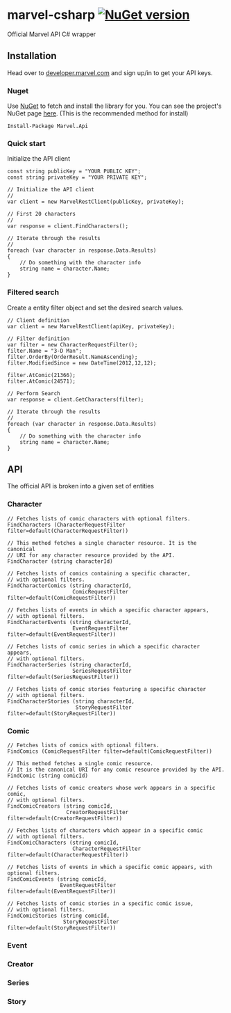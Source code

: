 # marvel-csharp [![NuGet version](https://badge.fury.io/nu/Marvel.Api.svg)](http://badge.fury.io/nu/Marvel.Api)
Official Marvel API C# wrapper

## Installation
Head over to [developer.marvel.com](http://developer.marvel.com) and sign up/in to get your API keys.

### Nuget
Use [NuGet](https://www.nuget.org/) to fetch and install the library for you. You can see the project's NuGet page [here]((https://www.nuget.org/packages/Marvel.Api/)). (This is the recommended method for install)

    Install-Package Marvel.Api
 
### Quick start
Initialize the API client

    const string publicKey = "YOUR PUBLIC KEY";
    const string privateKey = "YOUR PRIVATE KEY";
    
    // Initialize the API client
    //
    var client = new MarvelRestClient(publicKey, privateKey);
  
    // First 20 characters
    //
    var response = client.FindCharacters();
    
    // Iterate through the results
    //
    foreach (var character in response.Data.Results)
    {
        // Do something with the character info
        string name = character.Name;
    }
    
### Filtered search
Create a entity filter object and set the desired search values.

    // Client definition
    var client = new MarvelRestClient(apiKey, privateKey);
    
    // Filter definition
    var filter = new CharacterRequestFilter();
    filter.Name = "3-D Man";
    filter.OrderBy(OrderResult.NameAscending);
    filter.ModifiedSince = new DateTime(2012,12,12);
    
    filter.AtComic(21366);
    filter.AtComic(24571);
    
    // Perform Search
    var response = client.GetCharacters(filter);
    
    // Iterate through the results
    //
    foreach (var character in response.Data.Results)
    {
        // Do something with the character info
        string name = character.Name;
    }
    
## API

The official API is broken into a given set of entities
### Character
    // Fetches lists of comic characters with optional filters.
    FindCharacters (CharacterRequestFilter filter=default(CharacterRequestFilter))
    
    // This method fetches a single character resource. It is the canonical
    // URI for any character resource provided by the API.
    FindCharacter (string characterId)
    
    // Fetches lists of comics containing a specific character, 
    // with optional filters.
    FindCharacterComics (string characterId, 
                         ComicRequestFilter filter=default(ComicRequestFilter))
    
    // Fetches lists of events in which a specific character appears, 
    // with optional filters.
    FindCharacterEvents (string characterId, 
                         EventRequestFilter filter=default(EventRequestFilter))
    
    // Fetches lists of comic series in which a specific character appears,
    // with optional filters.
    FindCharacterSeries (string characterId, 
                         SeriesRequestFilter filter=default(SeriesRequestFilter)) 	
    
    // Fetches lists of comic stories featuring a specific character 
    // with optional filters.
    FindCharacterStories (string characterId, 
                          StoryRequestFilter filter=default(StoryRequestFilter))
    
### Comic
    // Fetches lists of comics with optional filters.
    FindComics (ComicRequestFilter filter=default(ComicRequestFilter))
    
    // This method fetches a single comic resource. 
    // It is the canonical URI for any comic resource provided by the API.
    FindComic (string comicId)
    
    // Fetches lists of comic creators whose work appears in a specific comic, 
    // with optional filters.
    FindComicCreators (string comicId, 
                       CreatorRequestFilter filter=default(CreatorRequestFilter))
    
    // Fetches lists of characters which appear in a specific comic 
    // with optional filters.
    FindComicCharacters (string comicId, 
                         CharacterRequestFilter filter=default(CharacterRequestFilter))
    
    // Fetches lists of events in which a specific comic appears, with optional filters.
    FindComicEvents (string comicId, 
                     EventRequestFilter filter=default(EventRequestFilter))
 	
 	// Fetches lists of comic stories in a specific comic issue, 
 	// with optional filters.
 	FindComicStories (string comicId, 
 	                  StoryRequestFilter filter=default(StoryRequestFilter))

### Event
### Creator
### Series
### Story
    
